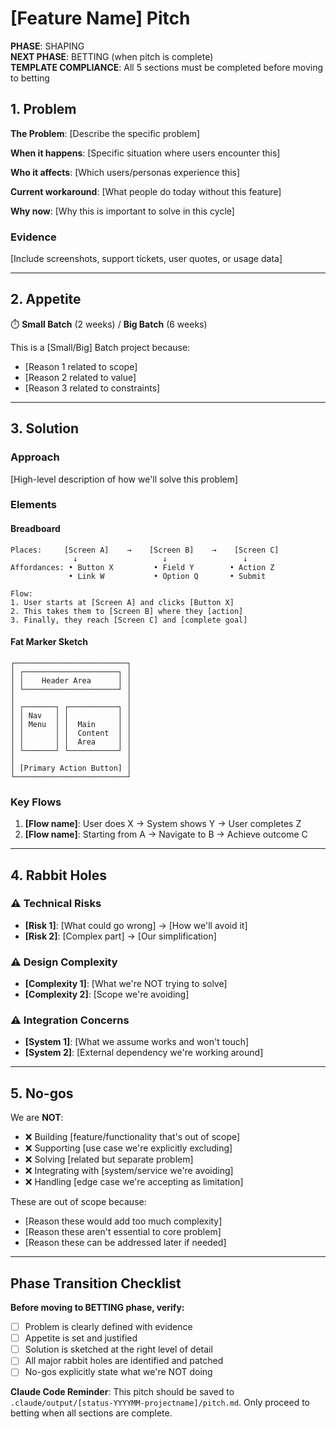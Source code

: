 # [Feature Name] Pitch

**PHASE**: SHAPING\
**NEXT PHASE**: BETTING (when pitch is complete)\
**TEMPLATE COMPLIANCE**: All 5 sections must be completed before moving to
betting

## 1. Problem

<!-- The raw idea, use case, or something we've seen that motivates us to work on this -->

**The Problem**: [Describe the specific problem]

**When it happens**: [Specific situation where users encounter this]

**Who it affects**: [Which users/personas experience this]

**Current workaround**: [What people do today without this feature]

**Why now**: [Why this is important to solve in this cycle]

### Evidence

<!-- Screenshots, quotes, or data showing the problem -->

[Include screenshots, support tickets, user quotes, or usage data]

---

## 2. Appetite

⏱️ **Small Batch** (2 weeks) / **Big Batch** (6 weeks)

<!-- How much time we want to spend on this, and why that's the right amount -->

This is a [Small/Big] Batch project because:

- [Reason 1 related to scope]
- [Reason 2 related to value]
- [Reason 3 related to constraints]

---

## 3. Solution

<!-- The core elements of the solution, presented as breadboards or fat marker sketches -->

### Approach

[High-level description of how we'll solve this problem]

### Elements

<!-- Use breadboarding for flow-focused solutions -->

#### Breadboard

```
Places:     [Screen A]    →    [Screen B]    →    [Screen C]
              ↓                   ↓                 ↓
Affordances: • Button X         • Field Y        • Action Z
             • Link W           • Option Q       • Submit

Flow:
1. User starts at [Screen A] and clicks [Button X]
2. This takes them to [Screen B] where they [action]
3. Finally, they reach [Screen C] and [complete goal]
```

<!-- Use fat marker sketches for layout-focused solutions -->

#### Fat Marker Sketch

```
┌─────────────────────────┐
│ ┌─────────────────────┐ │
│ │    Header Area      │ │
│ └─────────────────────┘ │
│                         │
│ ┌───────┐ ┌───────────┐ │
│ │ Nav   │ │           │ │
│ │ Menu  │ │  Main     │ │
│ │       │ │  Content  │ │
│ │       │ │  Area     │ │
│ └───────┘ └───────────┘ │
│                         │
│ [Primary Action Button] │
└─────────────────────────┘
```

### Key Flows

1. **[Flow name]**: User does X → System shows Y → User completes Z
2. **[Flow name]**: Starting from A → Navigate to B → Achieve outcome C

---

## 4. Rabbit Holes

<!-- Details about problems we aren't solving and things we need to be careful to avoid -->

### ⚠️ Technical Risks

- **[Risk 1]**: [What could go wrong] → [How we'll avoid it]
- **[Risk 2]**: [Complex part] → [Our simplification]

### ⚠️ Design Complexity

- **[Complexity 1]**: [What we're NOT trying to solve]
- **[Complexity 2]**: [Scope we're avoiding]

### ⚠️ Integration Concerns

- **[System 1]**: [What we assume works and won't touch]
- **[System 2]**: [External dependency we're working around]

---

## 5. No-gos

<!-- Functionality and use cases we specifically aren't covering -->

We are **NOT**:

- ❌ Building [feature/functionality that's out of scope]
- ❌ Supporting [use case we're explicitly excluding]
- ❌ Solving [related but separate problem]
- ❌ Integrating with [system/service we're avoiding]
- ❌ Handling [edge case we're accepting as limitation]

These are out of scope because:

- [Reason these would add too much complexity]
- [Reason these aren't essential to core problem]
- [Reason these can be addressed later if needed]

---

## Phase Transition Checklist

**Before moving to BETTING phase, verify:**

- [ ] Problem is clearly defined with evidence
- [ ] Appetite is set and justified
- [ ] Solution is sketched at the right level of detail
- [ ] All major rabbit holes are identified and patched
- [ ] No-gos explicitly state what we're NOT doing

**Claude Code Reminder**: This pitch should be saved to
`.claude/output/[status-YYYYMM-projectname]/pitch.md`. Only proceed to betting
when all sections are complete.

